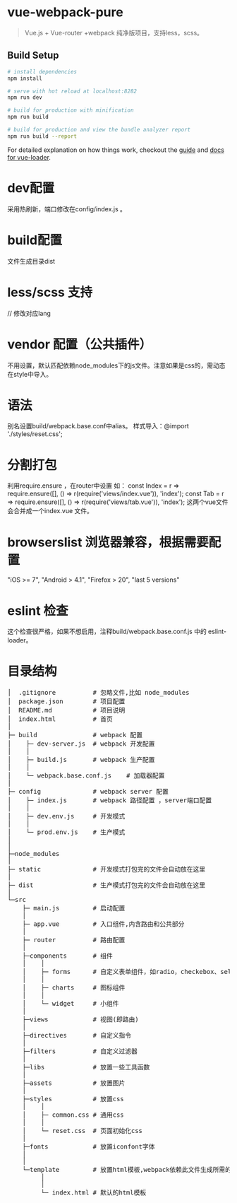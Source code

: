 # vue-webpack-pure

> Vue.js + Vue-router +webpack 纯净版项目，支持less，scss。

## Build Setup

``` bash
# install dependencies
npm install  

# serve with hot reload at localhost:8282
npm run dev

# build for production with minification
npm run build

# build for production and view the bundle analyzer report
npm run build --report
```
For detailed explanation on how things work, checkout the [guide](http://vuejs-templates.github.io/webpack/) and [docs for vue-loader](http://vuejs.github.io/vue-loader).

# dev配置
采用热刷新，端口修改在config/index.js 。

# build配置
文件生成目录dist

# less/scss 支持
<style lang="scss" scoped></style> // 修改对应lang

# vendor 配置（公共插件）
不用设置，默认匹配依赖node_modules下的js文件。注意如果是css的，需动态在style中导入。

# 语法
别名设置build/webpack.base.conf中alias。
样式导入：@import './styles/reset.css';

# 分割打包
利用require.ensure ，在router中设置
如：
	const Index = r => require.ensure([], () => r(require('views/index.vue')), 'index');
	const Tab = r => require.ensure([], () => r(require('views/tab.vue')), 'index');
这两个vue文件会合并成一个index.vue 文件。

# browserslist 浏览器兼容，根据需要配置
"iOS >= 7",
"Android > 4.1",
"Firefox > 20",
"last 5 versions"

# eslint 检查
这个检查很严格，如果不想启用，注释build/webpack.base.conf.js 中的 eslint-loader。

# 目录结构
<pre>
│  .gitignore          # 忽略文件,比如 node_modules
│  package.json        # 项目配置
│  README.md           # 项目说明
│  index.html          # 首页
│
├─ build               # webpack 配置
│    ├─ dev-server.js  # webpack 开发配置	  
│	 │
│	 ├─ build.js       # webpack 生产配置  
│	 │
│	 └─ webpack.base.conf.js    # 加载器配置
│	 
├─ config              # webpack server 配置
│	 ├─ index.js       # webpack 路径配置 ，server端口配置
│	 │
│	 ├─ dev.env.js     # 开发模式
│	 │
│	 └─ prod.env.js    # 生产模式
│
│
├─node_modules
│
├─ static	           # 开发模式打包完的文件会自动放在这里
│
├─ dist                # 生产模式打包完的文件会自动放在这里
│
└─src
    ├─ main.js         # 启动配置
    │
    ├─ app.vue 		   # 入口组件,内含路由和公共部分
    │
    ├─ router          # 路由配置
    │
    ├─components       # 组件
    │    │
	│    ├─ forms 	   # 自定义表单组件，如radio，checkebox、select
	│    │
	│    ├─ charts 	   # 图标组件
	│    │
	│    └─ widget	   # 小组件
    │
    ├─views            # 视图(即路由)
    │
    ├─directives       # 自定义指令
    │
    ├─filters          # 自定义过滤器
    │
    ├─libs             # 放置一些工具函数
    │
    ├─assets           # 放置图片
    │
    ├─styles           # 放置css
    │    │
    │    ├─ common.css # 通用css
    │    │
    │    └─ reset.css  # 页面初始化css
    │
    ├─fonts            # 放置iconfont字体
    │
    │
    └─template         # 放置html模板,webpack依赖此文件生成所需的html
         │
         │
         └─ index.html # 默认的html模板

</pre> 





